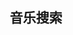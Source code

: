 
<div class="flx_row row_ctr">
  <h2 class="text-center">音乐搜索</h2>
</div>

<div id="player_app" class="flx_row row_ctr">
    <div id="aplayer"></div>
</div>
<div>
    <div class="flx_row row_spb">
        <div></div>
        <div class="flx_row row_spb">
            <input type="text" ref="searchText" class="bdr_gry bdr_rds"></input>
            <span style="width:5px"></span>
            <button @click="search_music()" class="bdr_gry bdr_rds">搜索</button>
            <span style="width:5px"></span>
            <button @click="music_delete()" class="bdr_gry bdr_rds">删除</button>
        </div>
        <div></div>
    </div>
    <div class="" v-for="(item, index) in song_list" :key="item.id">
        <div style="padding:5px"></div>
        <div class="flx_row rbs_100 row_spb">
            <div class=""></div>
            <div class="flx_row flx_cel row_spb yas_ctr" style="width:80%">
                <span ><img :src="item.cover" class="h40 w40"></img></span> 
                <span class="" >{{ item.song }}</span> 
                <span class="">{{ item.all_sgr }}</span> 
                <button @click="click_song(item.id)" style="align-self: center;">点歌</button>
            </div>
            <div class=""></div>
        </div>
        <div style=""></div>
    </div>
</div>

<style>

.h20{
    height:20px;
}
.h40{
    height:40px;
}
.w40{
    width:40px;
}
.w20{
    width:20px;
}
.z04{
    z-index: 4;
}
.row_spb{
    justify-content: space-between
}
.cel_50{
    flex:0 0 50%
}
.cel_20{
    flex:0 0 20%
}
.slf_ctr{
    align-self: center;
}
.cel_ctr{
    align-items: center;
}
.row_rit{
    justify-content: right; 
}
.row_lft{
    justify-content: flex-start; 
}
.row_ctr{
    justify-content: center; 
}
.yas_ctr{
    align-items: center;
}
.bdr_grn{
    border:1px solid #00FF00;
}
.bdr_gry{
    border:1px solid gray;
}
.bdr_rds{
    border-radius:5px;
}
.rbs_100{
    flex-basis: 100%;
}
.flx_row{
    display:flex;
    flex-direction: row;
}
.flx_wrp{
    flex-wrap: wrap;
}
.flx_col{
    display:flex;
    flex-basis: 100%;
    flex-direction: column;
}
.flx_cel{
    border-radius: 16px;
    transition: transform 0.2s, box-shadow 0.2s;
    border:1px solid gray; 
    padding: 16px;
}

#player_app {
  width: 100%;
  height: 100%;
  padding: 50px;
  #aplayer {
    width: 480px; 
  }
}
</style>



<script setup>
import {ref, onMounted } from 'vue';
import axios from 'axios';
import './APlayer.min.css';

var searchText = ref(null);

var song_list = ref(null);
function search_music(){
    var search_text = encodeURIComponent(searchText.value.value);
    if(search_text == null){
        return;
    }
    axios.get(`https://api.vkeys.cn/v2/music/tencent?word=${search_text}`).then((res) => {
        song_list.value = res.data.data;
        song_list.value.map(song=>{
            var sgr_names = song.singer_list.map(sgr=>{
                return sgr.name
            });
            song.all_sgr = sgr_names.join(",");
        });
        console.log(song_list.value);
    })
}


var audio_arr = [];
var audio_inf =  {
    fixed: false, // 不开启吸底模式
    listFolded: true, // 折叠歌曲列表
    autoplay: true, // 开启自动播放
    preload: "auto", // 自动预加载歌曲
    loop: "all", // 播放循环模式、all全部循环 one单曲循环 none只播放一次
    order: "list", //  播放模式，list列表播放, random随机播放
};

var ply = null;

function click_song(id){
    axios.get(`https://api.vkeys.cn/v2/music/tencent?id=${id}`).then((res) => {
        var song_info = res.data.data;
        //location.replace(song_info.url);
        //location.href = song_info.url;
        var sgr_names = song_info.singer_list.map(sgr=>{
            return sgr.name;
        });
        var sgrs = sgr_names.join(",");
        console.log(ply);
        ply.list.add([{
            name: `${song_info.song}`, 
            artist: sgrs, 
            url: `${song_info.url}`,
        }]);
        
    })
}

var ply = ref(null);
var cur_ind = -1;

onMounted(() => {
    if (typeof window !== 'undefined') {
        import("aplayer").then((obj)=>{
            var APlayer = obj.default;
            console.log(APlayer.default);
            ply = new APlayer({
                container: document.getElementById("aplayer"),
                audio: audio_arr, // 音乐信息
                ...audio_inf, // 其他配置信息
            });
            ply.on("listswitch", function(e){
                cur_ind = e.index;
            });
        }).catch(e=>{
            console.log(e);
        })
    }
    
    
})
function music_delete(ind){
    if(cur_ind == -1){
        return;
    }
    ply.list.remove(cur_ind);
    if(cur_ind >=ply.list.length){
        cur_ind = ply.list.length-1;
        ply.list.switch(cur_ind);
    }
}
</script>
